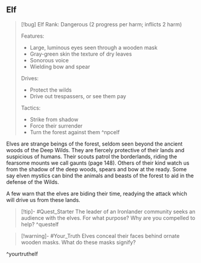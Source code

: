 ## Elf
>[!bug] Elf
>Rank: Dangerous (2 progress per harm; inflicts 2 harm)
>
>Features:
>	- Large, luminous eyes seen through a wooden mask
>	- Gray-green skin the texture of dry leaves
>	- Sonorous voice
>	- Wielding bow and spear
>
>Drives:
>	- Protect the wilds
>	- Drive out trespassers, or see them pay
>
>Tactics:
>	- Strike from shadow
>	- Force their surrender
>	- Turn the forest against them
>^npcelf

Elves are strange beings of the forest, seldom seen beyond the ancient woods of the Deep Wilds. They are fiercely protective of their lands and suspicious of humans. Their scouts patrol the borderlands, riding the fearsome mounts we call gaunts (page 148). Others of their kind watch us from the shadow of the deep woods, spears and bow at the ready. Some say elven mystics can bind the animals and beasts of the forest to aid in the defense of the Wilds.

A few warn that the elves are biding their time, readying the attack which will drive us from these lands.

>[!tip]- #Quest_Starter
>The leader of an Ironlander community seeks an audience with the elves. For what purpose? Why are you compelled to help?
^questelf

>[!warning]- #Your_Truth
>Elves conceal their faces behind ornate wooden masks. What do these masks signify?

^yourtruthelf